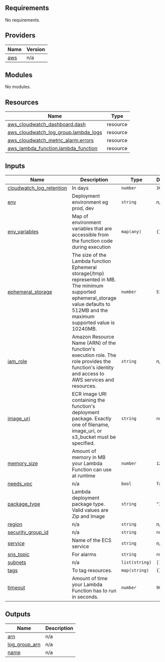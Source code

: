 <!-- BEGIN_TF_DOCS -->
## Requirements

No requirements.

## Providers

| Name | Version |
|------|---------|
| <a name="provider_aws"></a> [aws](#provider\_aws) | n/a |

## Modules

No modules.

## Resources

| Name | Type |
|------|------|
| [aws_cloudwatch_dashboard.dash](https://registry.terraform.io/providers/hashicorp/aws/latest/docs/resources/cloudwatch_dashboard) | resource |
| [aws_cloudwatch_log_group.lambda_logs](https://registry.terraform.io/providers/hashicorp/aws/latest/docs/resources/cloudwatch_log_group) | resource |
| [aws_cloudwatch_metric_alarm.errors](https://registry.terraform.io/providers/hashicorp/aws/latest/docs/resources/cloudwatch_metric_alarm) | resource |
| [aws_lambda_function.lambda_function](https://registry.terraform.io/providers/hashicorp/aws/latest/docs/resources/lambda_function) | resource |

## Inputs

| Name | Description | Type | Default | Required |
|------|-------------|------|---------|:--------:|
| <a name="input_cloudwatch_log_retention"></a> [cloudwatch\_log\_retention](#input\_cloudwatch\_log\_retention) | In days | `number` | `30` | no |
| <a name="input_env"></a> [env](#input\_env) | Deployment environment eg prod, dev | `string` | n/a | yes |
| <a name="input_env_variables"></a> [env\_variables](#input\_env\_variables) | Map of environment variables that are accessible from the function code during execution | `map(any)` | `{}` | no |
| <a name="input_ephemeral_storage"></a> [ephemeral\_storage](#input\_ephemeral\_storage) | The size of the Lambda function Ephemeral storage(/tmp) represented in MB. The minimum supported ephemeral\_storage value defaults to 512MB and the maximum supported value is 10240MB. | `number` | `512` | no |
| <a name="input_iam_role"></a> [iam\_role](#input\_iam\_role) | Amazon Resource Name (ARN) of the function's execution role. The role provides the function's identity and access to AWS services and resources. | `string` | n/a | yes |
| <a name="input_image_uri"></a> [image\_uri](#input\_image\_uri) | ECR image URI containing the function's deployment package. Exactly one of filename, image\_uri, or s3\_bucket must be specified. | `string` | `null` | no |
| <a name="input_memory_size"></a> [memory\_size](#input\_memory\_size) | Amount of memory in MB your Lambda Function can use at runtime | `number` | `128` | no |
| <a name="input_needs_vpc"></a> [needs\_vpc](#input\_needs\_vpc) | n/a | `bool` | `false` | no |
| <a name="input_package_type"></a> [package\_type](#input\_package\_type) | Lambda deployment package type. Valid values are Zip and Image | `string` | `"Image"` | no |
| <a name="input_region"></a> [region](#input\_region) | n/a | `string` | n/a | yes |
| <a name="input_security_group_id"></a> [security\_group\_id](#input\_security\_group\_id) | n/a | `string` | `null` | no |
| <a name="input_service"></a> [service](#input\_service) | Name of the ECS service | `string` | n/a | yes |
| <a name="input_sns_topic"></a> [sns\_topic](#input\_sns\_topic) | For alarms | `string` | `null` | no |
| <a name="input_subnets"></a> [subnets](#input\_subnets) | n/a | `list(string)` | `[]` | no |
| <a name="input_tags"></a> [tags](#input\_tags) | To tag resources. | `map(string)` | `{}` | no |
| <a name="input_timeout"></a> [timeout](#input\_timeout) | Amount of time your Lambda Function has to run in seconds. | `number` | `900` | no |

## Outputs

| Name | Description |
|------|-------------|
| <a name="output_arn"></a> [arn](#output\_arn) | n/a |
| <a name="output_log_group_arn"></a> [log\_group\_arn](#output\_log\_group\_arn) | n/a |
| <a name="output_name"></a> [name](#output\_name) | n/a |
<!-- END_TF_DOCS -->